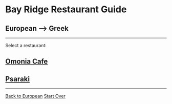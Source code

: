 # Bay Ridge Restaurant Guide
## European --> Greek
---
Select a restaurant:
## [Omonia Cafe](https://omoniacafe.com/)
## [Psaraki](https://www.psaraki.com/)
---
[Back to European](european.md)
[Start Over](../home.md)

